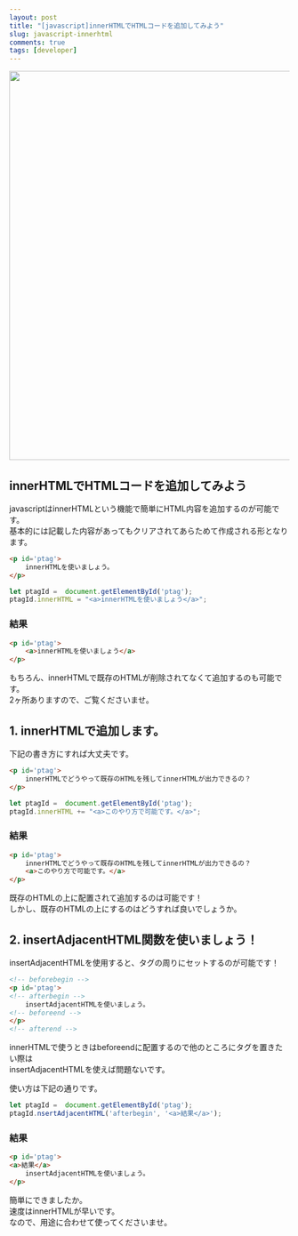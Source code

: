```yaml
---
layout: post
title: "[javascript]innerHTMLでHTMLコードを追加してみよう"
slug: javascript-innerhtml
comments: true
tags: [developer]
---
```

<img src="https://drive.google.com/uc?export=view&id=1u7BSBIt1dMa6djlVbF-VmF72fTZ1X3TL"  width="700">
  
## innerHTMLでHTMLコードを追加してみよう

javascriptはinnerHTMLという機能で簡単にHTML内容を追加するのが可能です。  
基本的には記載した内容があってもクリアされてあらためて作成される形となります。

```html
<p id='ptag'>
    innerHTMLを使いましょう。
</p>
```

```javascript
let ptagId =  document.getElementById('ptag');
ptagId.innerHTML = "<a>innerHTMLを使いましょう</a>";
```

### 結果
```html
<p id='ptag'>
    <a>innerHTMLを使いましょう</a>
</p>
```

もちろん、innerHTMLで既存のHTMLが削除されてなくて追加するのも可能です。  
2ヶ所ありますので、ご覧くださいませ。  

## 1. innerHTMLで追加します。

下記の書き方にすれば大丈夫です。  

```html
<p id='ptag'>
    innerHTMLでどうやって既存のHTMLを残してinnerHTMLが出力できるの？
</p>
```

```javascript
let ptagId =  document.getElementById('ptag');
ptagId.innerHTML += "<a>このやり方で可能です。</a>";
```

### 結果
```html
<p id='ptag'>
    innerHTMLでどうやって既存のHTMLを残してinnerHTMLが出力できるの？
    <a>このやり方で可能です。</a>
</p>
```

既存のHTMLの上に配置されて追加するのは可能です！  
しかし、既存のHTMLの上にするのはどうすれば良いでしょうか。

## 2. insertAdjacentHTML関数を使いましょう！
insertAdjacentHTMLを使用すると、タグの周りにセットするのが可能です！ 

```html
<!-- beforebegin -->
<p id='ptag'>
<!-- afterbegin -->
    insertAdjacentHTMLを使いましょう。
<!-- beforeend -->
</p>
<!-- afterend -->
```

innerHTMLで使うときはbeforeendに配置するので他のところにタグを置きたい際は  
insertAdjacentHTMLを使えば問題ないです。  

使い方は下記の通りです。  
```javascript
let ptagId =  document.getElementById('ptag');
ptagId.nsertAdjacentHTML('afterbegin', '<a>結果</a>');
```

### 結果
```html
<p id='ptag'>
<a>結果</a>
    insertAdjacentHTMLを使いましょう。
</p>
```
簡単にできましたか。  
速度はinnerHTMLが早いです。  
なので、用途に合わせて使ってくださいませ。  